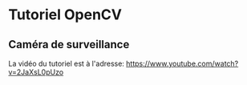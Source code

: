 # Tutoriel OpenCV
## Caméra de surveillance

La vidéo du tutoriel est à l'adresse:
https://www.youtube.com/watch?v=2JaXsL0pUzo
